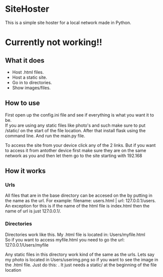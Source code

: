 # SiteHoster
This is a simple site hoster for a local network made in Python.
# Currently not working!!

## What it does
* Host .html files.
* Host a static site.
* Go in to directories.
* Show images/files.

## How to use
First open up the config.ini file and see if everything is what you want it to be.  
If you are using any static files like photo's and such make sure to put /static/ on the start of the file location.
After that install flask using the command line. And run the main.py file.  

To access the site from your device click any of the 2 links. But if you want to access it from antother device first make sure they are on the same network as you and then let them go to the site starting with 192.168  

## How it works
### Urls
All files that are in the base directory can be accesed on the by putting in the name as the url. For example: filename: users.html | url: 127.0.0.1/users.  
An exception for this is if the name of the html file is index.html then the name of url is just 127.0.0.1/.  

### Directories
Directories work like this. My .html file is located in: Users/myfile.html  
So if you want to access myfile.html you need to go the url: 127.0.0.1/Users/myfile  

Any static files in this directory work kind of the same as the urls. Lets say my photo is located in Users/userimg.png so if you want to see the image in the .html file. Just do this: <img scr="static/Users/userimg.png">. It just needs a static/ at the beginning of the file location 
